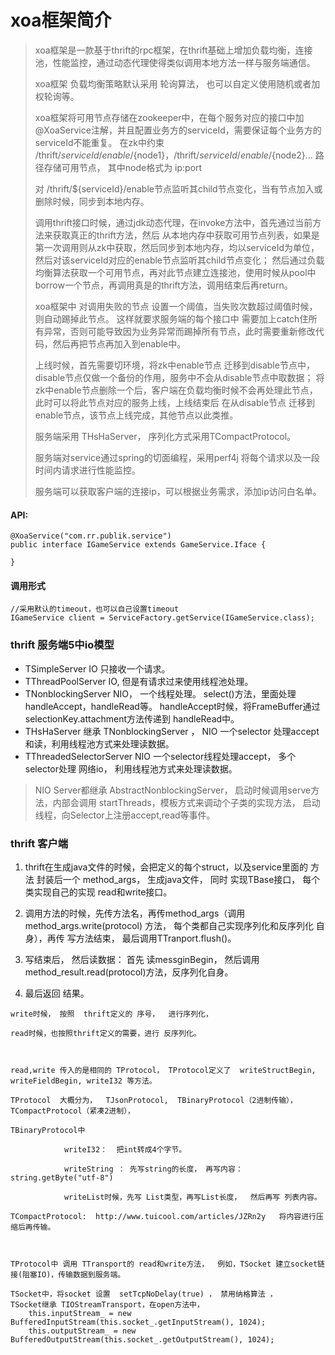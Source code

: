 # xoa框架简介
> xoa框架是一款基于thrift的rpc框架，在thrift基础上增加负载均衡，连接池，性能监控，通过动态代理使得类似调用本地方法一样与服务端通信。      
> 
> xoa框架 负载均衡策略默认采用 轮询算法， 也可以自定义使用随机或者加权轮询等。    
>    
> xoa框架将可用节点存储在zookeeper中，在每个服务对应的接口中加@XoaService注解，并且配置业务方的serviceId，需要保证每个业务方的serviceId不能重复。 在zk中约束 /thrift/${serviceId}/enable/${node1}，/thrift/${serviceId}/enable/${node2}... 路径存储可用节点， 其中node格式为 ip:port 
> 
> 对 /thrift/${serviceId}/enable节点监听其child节点变化，当有节点加入或删除时候，同步到本地内存。   
>      
> 调用thrift接口时候，通过jdk动态代理，在invoke方法中，首先通过当前方法来获取真正的thrift方法，然后 从本地内存中获取可用节点列表，如果是第一次调用则从zk中获取，然后同步到本地内存，均以serviceId为单位，然后对该serviceId对应的enable节点监听其child节点变化； 然后通过负载均衡算法获取一个可用节点，再对此节点建立连接池，使用时候从pool中borrow一个节点，再调用真是的thrift方法，调用结束后再return。
> 
> xoa框架中 对调用失败的节点 设置一个阈值，当失败次数超过阈值时候，则自动踢掉此节点。 这样就要求服务端的每个接口中 需要加上catch住所有异常，否则可能导致因为业务异常而踢掉所有节点，此时需要重新修改代码，然后再把节点再加入到enable中。
> 
> 上线时候，首先需要切环境，将zk中enable节点 迁移到disable节点中，disable节点仅做一个备份的作用，服务中不会从disable节点中取数据；  将zk中enable节点删除一个后，客户端在负载均衡时候不会再处理此节点，此时可以将此节点对应的服务上线，上线结束后 在从disable节点 迁移到enable节点，该节点上线完成，其他节点以此类推。
> 
> 服务端采用 THsHaServer， 序列化方式采用TCompactProtocol。
> 
> 服务端对service通过spring的切面编程，采用perf4j 将每个请求以及一段时间内请求进行性能监控。
> 
> 服务端可以获取客户端的连接ip，可以根据业务需求，添加ip访问白名单。



#### API:
```
@XoaService("com.rr.publik.service")
public interface IGameService extends GameService.Iface {

}
```

#### 调用形式
```
//采用默认的timeout，也可以自己设置timeout
IGameService client = ServiceFactory.getService(IGameService.class);
```


### thrift 服务端5中io模型
* TSimpleServer  IO   只接收一个请求。
* TThreadPoolServer  IO, 但是有请求过来使用线程池处理。
* TNonblockingServer   NIO，  一个线程处理。   select()方法，里面处理handleAccept，handleRead等。    handleAccept时候，将FrameBuffer通过 selectionKey.attachment方法传递到 handleRead中。
* THsHaServer   继承  TNonblockingServer ， NIO   一个selector  处理accept和读，利用线程池方式来处理读数据。
* TThreadedSelectorServer   NIO   一个selector线程处理accept， 多个selector处理 网络io， 利用线程池方式来处理读数据。

> NIO Server都继承  AbstractNonblockingServer，  启动时候调用serve方法，内部会调用 startThreads，模板方式来调动个子类的实现方法， 启动线程，向Selector上注册accept,read等事件。

### thrift 客户端

1. thrift在生成java文件的时候，会把定义的每个struct，以及service里面的 方法 封装后一个  method_args，  生成java文件， 同时 实现TBase接口，   每个类实现自己的实现 read和write接口。

2. 调用方法的时候，先传方法名，再传method_args（调用method_args.write(protocol) 方法，  每个类都自己实现序列化和反序列化 自身），再传 写方法结束， 最后调用TTranport.flush()。

3. 写结束后， 然后读数据：  首先 读messginBegin， 然后调用  method_result.read(protocol)方法，反序列化自身。 

4. 最后返回 结果。


```
write时候， 按照  thrift定义的 序号，  进行序列化，

read时候，也按照thrift定义的需要，进行 反序列化。



read,write 传入的是相同的 TProtocol， TProtocol定义了  writeStructBegin, writeFieldBegin, writeI32 等方法。

TProtocol  大概分为，  TJsonProtocol,  TBinaryProtocol（2进制传输），TCompactProtocol（紧凑2进制），

TBinaryProtocol中  

            writeI32：  把int转成4个字节。

            writeString ： 先写string的长度， 再写内容：string.getByte("utf-8")

            writeList时候，先写 List类型，再写List长度，  然后再写 列表内容。

TCompactProtocol:  http://www.tuicool.com/articles/JZRn2y   将内容进行压缩后再传输。



TProtocol中 调用 TTransport的 read和write方法，  例如，TSocket 建立socket链接(阻塞IO)，传输数据到服务端。

TSocket中，将socket 设置  setTcpNoDelay(true) ， 禁用纳格算法 ，  
TSocket继承 TIOStreamTransport，在open方法中，
    this.inputStream_ = new BufferedInputStream(this.socket_.getInputStream(), 1024);
    this.outputStream_ = new BufferedOutputStream(this.socket_.getOutputStream(), 1024);

```

